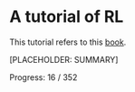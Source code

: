 # A tutorial of RL

This tutorial refers to this [book](https://web.stanford.edu/class/psych209/Readings/SuttonBartoIPRLBook2ndEd.pdf).

[PLACEHOLDER: SUMMARY]

Progress: 16 / 352

